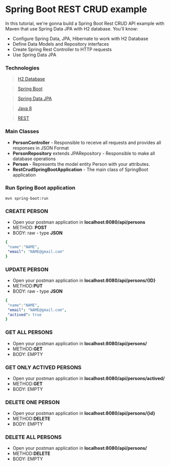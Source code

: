 # Spring Boot REST CRUD example

In this tutorial, we're gonna build a Spring Boot Rest CRUD API example with Maven that use Spring Data JPA with H2 database. You'll know:

- Configure Spring Data, JPA, Hibernate to work with H2 Database
- Define Data Models and Repository interfaces
- Create Spring Rest Controller to HTTP requests
- Use Spring Data JPA

### Technologies

> [H2 Database](https://www.h2database.com/html/quickstart.html)

> [Spring Boot](https://spring.io/projects/spring-boot)

> [Spring Data JPA](https://spring.io/projects/spring-data-jpa)

> [Java 8](https://www.java.com/en/download/help/java8_pt-br.html)

> [REST](https://en.wikipedia.org/wiki/Representational_state_transfer)

### Main Classes

- **PersonController** - Responsible to receive all requests and provides all responses in JSON Format
- **PersonRepository** extends JPARepository - Responsible to make all database operations 
- **Person** - Represents the model entity Person with your attributes.
- **RestCrudSpringBootApplication** - The main class of SpringBoot application


### Run Spring Boot application
```
mvn spring-boot:run
```

### CREATE PERSON

- Open your postman application in **localhost:8080/api/persons**
- METHOD: **POST**
- BODY: raw - type **JSON**

```yaml
{
 "name":"NAME",
 "email": "NAME@gmail.com" 
}
```
### UPDATE PERSON

- Open your postman application in **localhost:8080/api/persons/{ID}**
- METHOD:**PUT**
- BODY: raw - type **JSON**

```yaml
{
 "name":"NAME",
 "email": "NAME@gmail.com",
 "actived": true
}
```
### GET ALL PERSONS

- Open your postman application in **localhost:8080/api/persons/**
- METHOD:**GET**
- BODY: EMPTY

### GET ONLY ACTIVED PERSONS

- Open your postman application in **localhost:8080/api/persons/actived/**
- METHOD:**GET**
- BODY: EMPTY

### DELETE ONE PERSON

- Open your postman application in **localhost:8080/api/persons/{id}**
- METHOD:**DELETE**
- BODY: EMPTY

### DELETE ALL PERSONS

- Open your postman application in **localhost:8080/api/persons/**
- METHOD:**DELETE**
- BODY: EMPTY
